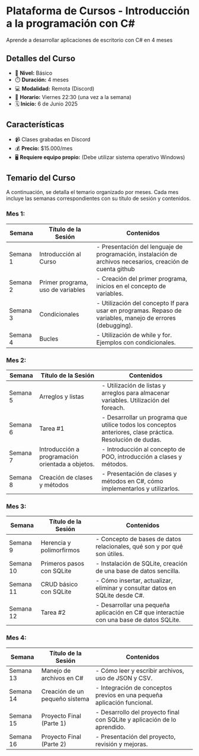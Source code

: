 # Plataforma de Cursos - Introducción a la programación con C#

Aprende a desarrollar aplicaciones de escritorio con C# en 4 meses

## Detalles del Curso

- 🌱 **Nivel:** Básico
- ⏱️ **Duración:** 4 meses
- 💻 **Modalidad:** Remota (Discord)
- 📅 **Horario:** Viernes 22:30 (una vez a la semana)
- 🗓️ **Inicio:** 6 de Junio 2025

## Características

- 📹 Clases grabadas en Discord
- 💰 **Precio:** $15.000/mes
- 🖥️ **Requiere equipo propio:** (Debe utilizar sistema operativo Windows)

## Temario del Curso

A continuación, se detalla el temario organizado por meses. Cada mes incluye las semanas correspondientes con su título de sesión y contenidos.

### Mes 1:

| Semana  | Título de la Sesión                    | Contenidos                                      |
|---------|----------------------------------------|------------------------------------------------|
| Semana 1 | Introducción al Curso                  | - Presentación del lenguaje de programación, instalación de archivos necesarios, creación de cuenta github |
| Semana 2 | Primer programa, uso de variables        | - Creación del primer programa, inicios en el concepto de variables. |
| Semana 3 | Condicionales                   | - Utilización del concepto If para usar en programas. Repaso de variables, manejo de errores (debugging). |
| Semana 4 | Bucles | - Utilización de while y for. Ejemplos con condicionales. |

### Mes 2:

| Semana  | Título de la Sesión                    | Contenidos                                      |
|---------|----------------------------------------|------------------------------------------------|
| Semana 5 | Arreglos y listas | - Utilización de listas y arreglos para almacenar variables. Utilización del foreach. |
| Semana 6 | Tarea #1 | - Desarrollar un programa que utilice todos los conceptos anteriores, clase práctica. Resolución de dudas. |
| Semana 7 | Introducción a programación orientada a objetos. | - Introducción al concepto de POO, introducción a clases y métodos. |
| Semana 8 | Creación de clases y métodos                       | - Presentación de clases y métodos en C#, cómo implementarlos y utilizarlos. |

### Mes 3:

| Semana  | Título de la Sesión                    | Contenidos                                      |
|---------|----------------------------------------|------------------------------------------------|
| Semana 9 | Herencia y polimorfirmos          | - Concepto de bases de datos relacionales, qué son y por qué son útiles. |
| Semana 10 | Primeros pasos con SQLite  | - Instalación de SQLite, creación de una base de datos sencilla. |
| Semana 11 | CRUD básico con SQLite | - Cómo insertar, actualizar, eliminar y consultar datos en SQLite desde C#. |
| Semana 12 | Tarea #2 | - Desarrollar una pequeña aplicación en C# que interactúe con una base de datos SQLite. |

### Mes 4:

| Semana  | Título de la Sesión                    | Contenidos                                      |
|---------|----------------------------------------|------------------------------------------------|
| Semana 13 | Manejo de archivos en C# | - Cómo leer y escribir archivos, uso de JSON y CSV. |
| Semana 14 | Creación de un pequeño sistema                 | - Integración de conceptos previos en una pequeña aplicación funcional. |
| Semana 15 | Proyecto Final (Parte 1)                 | - Desarrollo del proyecto final con SQLite y aplicación de lo aprendido. |
| Semana 16 | Proyecto Final (Parte 2)                        | - Presentación del proyecto, revisión y mejoras. |

